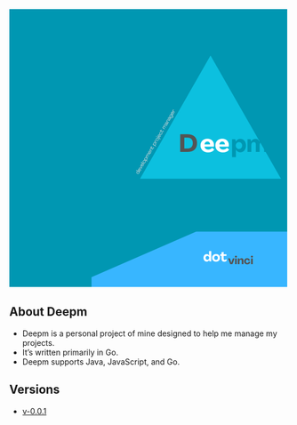 <img src="./icon.png"/>

## About Deepm
- Deepm is a personal project of mine designed to help me manage my projects.  
- It’s written primarily in Go.  
- Deepm supports Java, JavaScript, and Go.  

## Versions
- [v-0.0.1](https://github.com/Nicolas-Asafe/Deepm/tree/v-0.0.1)


